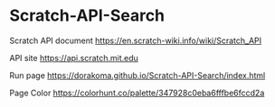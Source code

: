 # Scratch-API-Search
Scratch API document https://en.scratch-wiki.info/wiki/Scratch_API

API site https://api.scratch.mit.edu

Run page https://dorakoma.github.io/Scratch-API-Search/index.html

Page Color https://colorhunt.co/palette/347928c0eba6fffbe6fccd2a
